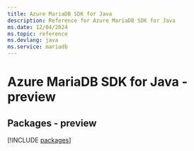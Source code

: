 ```yaml
---
title: Azure MariaDB SDK for Java
description: Reference for Azure MariaDB SDK for Java
ms.date: 12/04/2024
ms.topic: reference
ms.devlang: java
ms.service: mariadb
---
```

# Azure MariaDB SDK for Java - preview
## Packages - preview
[!INCLUDE [packages](mariadb-index.md)]